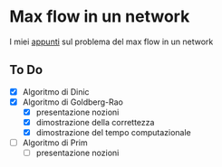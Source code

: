 # Max flow in un network
I miei [appunti](latex/appuntiTesi.pdf) sul problema del max flow in un network

## To Do
- [x] Algoritmo di Dinic
- [x] Algoritmo di Goldberg-Rao 
    - [x] presentazione nozioni
    - [x] dimostrazione della correttezza 
    - [x] dimostrazione del tempo computazionale
- [ ] Algoritmo di Prim 
    - [ ] presentazione nozioni    